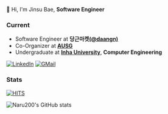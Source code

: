 👋  Hi, I'm Jinsu Bae, **Software Engineer**

### Current

- Software Engineer at **당근마켓[(@daangn)](https://github.com/daangn)**
- Co-Organizer at **[AUSG](https://ausg.me)**
- Undergraduate at **[Inha University](https://inha.ac.kr/)**, **Computer Engineering**

[![LinkedIn](http://img.shields.io/badge/-Naru200-0072b1?style=flat-square&logo=linkedin&link=https://www.linkedin.com/in/naru200/)](https://www.linkedin.com/in/naru200/)
[![GMail](http://img.shields.io/badge/-jinsu2504@gmail.com-EA4335?style=flat-square&logo=gmail&link=mailto:jinsu2504@gmail.com&logoColor=white)](mailto:jinsu2504@gmail.com)

### Stats

[![HITS](https://hits.seeyoufarm.com/api/count/incr/badge.svg?url=https%3A%2F%2Fgithub.com%2Fnaru200&count_bg=%2379C83D&title_bg=%23555555&icon=&icon_color=%23E7E7E7&title=HITS&edge_flat=true)](https://hits.seeyoufarm.com)

![Naru200's GitHub stats](https://github-readme-stats.vercel.app/api?username=naru200&count_private=true&show_icons=true&hide=stars)











<!--
**naru200/naru200** is a ✨ _special_ ✨ repository because its `README.md` (this file) appears on your GitHub profile.

Here are some ideas to get you started:

- 🔭 I’m currently working on ...
- 🌱 I’m currently learning ...
- 👯 I’m looking to collaborate on ...
- 🤔 I’m looking for help with ...
- 💬 Ask me about ...
- 📫 How to reach me: ...
- 😄 Pronouns: ...
- ⚡ Fun fact: ...
-->
